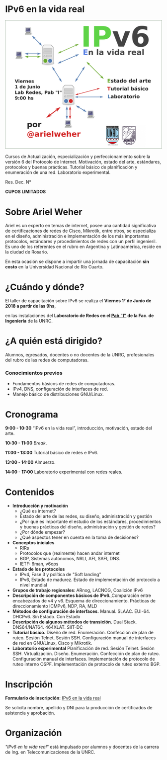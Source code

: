 # IPv6 en la vida real

![](img/flyer.png)

Cursos de Actualización, especialización y perfeccionamiento sobre la versión 6 del Protocolo de Internet. Motivación, estado del arte, estándares, protocolos y buenas prácticas. Tutorial básico de planificación y enumeración de una red. Laboratorio experimental.

Res. Dec. N°

**CUPOS LIMITADOS**

# Sobre Ariel Weher

Ariel es un experto en temas de internet, posee una cantidad significativa de certificaciones de redes de Cisco, Mikrotik, entre otros, se especializa en el diseño, administración e implementación de los más importantes protocolos, estándares y procedimientos de redes con un perfil ingenieril. Es uno de los referentes en el rubro en Argentina y Latinoamérica, reside en la ciudad de Rosario.

En esta ocasión se dispone a impartir una jornada de capacitación **sin costo** en la Universidad Nacional de Río Cuarto.

# ¿Cuándo y dónde?

El taller de capacitación sobre IPv6 se realiza el **Viernes 1° de Junio de 2018 a partir de las  9hs**,

en las instalaciones del **Laboratorio de Redes en el [Pab "I"](https://www.openstreetmap.org/way/220547523#map=19/-33.11160/-64.29857) de la Fac. de Ingeniería** de la UNRC.

# ¿A quién está dirigido?

Alumnos, egresados, docentes o no docentes de la UNRC, profesionales del rubro de las redes de computadoras.

### Conocimientos previos

* Fundamentos básicos de redes de computadoras.
* IPv4, DNS, configuración de interfaces de red.
* Manejo básico de distribuciones GNU/Linux.

# Cronograma

**9:00 - 10:30** “IPv6 en la vida real”, introducción, motivación, estado del arte.

**10:30 - 11:00** *Break*.

**11:00 - 13:00** Tutorial básico de redes e IPv6.

**13:00 - 14:00** Almuerzo.

**14:00 - 17:00** Laboratorio experimental con redes reales.

# Contenidos

* **Introducción y motivación**
	* ¿Qué es internet?
    * Estado del arte de las redes, su diseño, administración y gestión
    * ¿Por qué es importante el estudio de los estándares, procedimientos y buenas prácticas del diseño, administración y gestión de redes?
    * ¿Por dónde empezar?
    * ¿Qué aspectos tener en cuenta en la toma de decisiones?
* **Conceptos iniciales**
	* RIRs
	* Protocolos que (realmente) hacen andar internet
	* BGP, Sistemas autónomos, NRLI, AFI, SAFI, DNS.
	* IETF: 6man, v6ops
* **Estado de los protocolos**
	* IPv4, Fase 3 y política de "Soft landing"
	* IPv6, Estado de madurez. Estado de implementación del protocolo a nivel mundial
* **Grupos de trabajo regionales**: ARnog, LACNOG, Coalición IPv6
* **Descripción de componentes básicos de IPv6.**,Comparación entre encabezados de v4 y v6. Esquema de direccionamiento. Prácticas de direccionamiento ICMPv6, NDP, RA, MLD
* **Métodos de configuración de interfaces.** Manual. SLAAC. EUI-64. DHCPv6. Sin Estado. Con Estado
* **Descripción de algunos métodos de transición.** Dual Stack. DNS64/NAT64. 464XLAT. SIIT-DC
* **Tutorial básico.** Diseño de red. Enumeración. Confección de plan de ruteo. Sesión Telnet. Sesión SSH. Configuración manual de interfaces de red en GNU/Linux, Cisco y Mikrotik.
* **Laboratorio experimental** Planificación de red. Sesión Telnet. Sesión SSH. Virtualización. Diseño. Enumeración. Confección de plan de ruteo. Configuración manual de interfaces. Implementación de protocolo de ruteo interno OSPF. Implementación de protocolo de ruteo externo BGP.

# Inscripción
**Formulario de inscripción:** [IPv6 en la vida real](https://goo.gl/forms/qxymPLU4S1wyONX52)

Se solicita nombre, apellido y DNI para la producción de certificados de asistencia y aprobación.

# Organización

*"IPv6 en la vida real"* está impulsado por alumnos y docentes de la carrera de Ing. en Telecomunicaciones de la UNRC.
